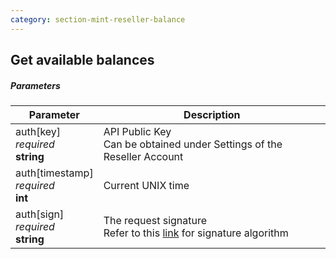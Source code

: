 ```yaml
---
category: section-mint-reseller-balance
---
```


## Get available balances

##### Parameters

|Parameter|Description|
|---|---|
|auth[key]<br>*required*<br>**string**|API Public Key<br>Can be obtained under Settings of the Reseller Account|
|auth[timestamp]<br>*required*<br>**int**|Current UNIX time|
|auth[sign]<br>*required*<br>**string**|The request signature<br>Refer to this [link](/signature-calculation) for signature algorithm|

